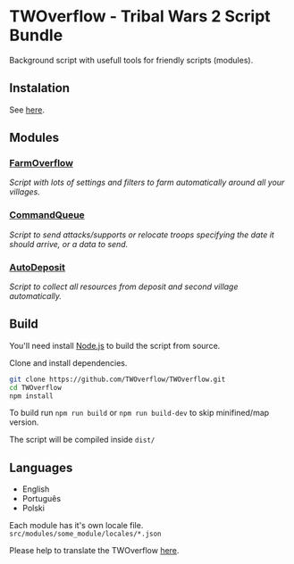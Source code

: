 # TWOverflow - Tribal Wars 2 Script Bundle

Background script with usefull tools for friendly scripts (modules).

## Instalation

See [here](https://github.com/TWOverflow/TWOverflow/wiki).

## Modules

### [FarmOverflow](https://github.com/TWOverflow/FarmOverflow)

_Script with lots of settings and filters to farm automatically around all your villages._

### [CommandQueue](https://github.com/TWOverflow/CommandQueue)

_Script to send attacks/supports or relocate troops specifying the date it should arrive, or a data to send._

### [AutoDeposit](https://github.com/TWOverflow/AutoDeposit)

_Script to collect all resources from deposit and second village automatically._

## Build

You'll need install [Node.js](https://nodejs.org/en/download/) to build the script from source.

Clone and install dependencies.

```bash
git clone https://github.com/TWOverflow/TWOverflow.git
cd TWOverflow
npm install
```

To build run `npm run build` or `npm run build-dev` to skip minifined/map version.

The script will be compiled inside `dist/`

## Languages

- English
- Português
- Polski

Each module has it's own locale file. `src/modules/some_module/locales/*.json`

Please help to translate the TWOverflow [here](https://crowdin.com/project/twoverflow).
